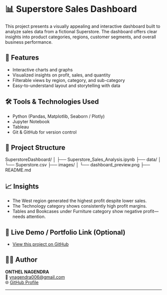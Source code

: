 # 📊 Superstore Sales Dashboard

This project presents a visually appealing and interactive dashboard built to analyze sales data from a fictional Superstore. The dashboard offers clear insights into product categories, regions, customer segments, and overall business performance.

## 🚀 Features

- Interactive charts and graphs
- Visualized insights on profit, sales, and quantity
- Filterable views by region, category, and sub-category
- Easy-to-understand layout and storytelling with data

## 🛠 Tools & Technologies Used

- Python (Pandas, Matplotlib, Seaborn / Plotly)
- Jupyter Notebook
- Tableau
- Git & GitHub for version control

## 📂 Project Structure
SuperstoreDashboard/
│
├── Superstore_Sales_Analysis.ipynb
├── data/
│ └── Superstore.csv
├── images/
│ └── dashboard_preview.png
├── README.md


## 📈 Insights

- The West region generated the highest profit despite lower sales.
- The Technology category shows consistently high profit margins.
- Tables and Bookcases under Furniture category show negative profit—needs attention.

## 🔗 Live Demo / Portfolio Link (Optional)

- [View this project on GitHub](https://github.com/OnthelNagendraYadav/Superstore-Dashboard)

## 🙋‍♂️ Author

**ONTHEL NAGENDRA**  
📧 ynagendra006@gmail.com  
🌐 [GitHub Profile](https://github.com/OnthelNagendraYadav)

---

